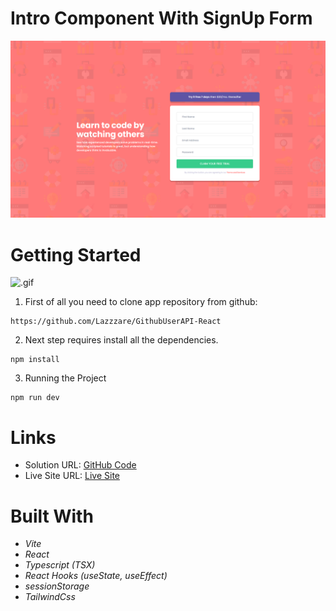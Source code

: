 # Intro Component With SignUp Form

  <img src="./src/assets/Design.PNG" alt="First Image">

# Getting Started

![.gif](/src/assets/gifi.gif)

1. First of all you need to clone app repository from github:

```
https://github.com/Lazzzare/GithubUserAPI-React
```

2. Next step requires install all the dependencies.

```
npm install
```

3. Running the Project

```
npm run dev
```

# Links

- Solution URL: [GitHub Code](https://github.com/Lazzzare/GithubUserAPI-React)
- Live Site URL: [Live Site](https://github-user-api-react.netlify.app/)

# Built With

- _Vite_
- _React_
- _Typescript (TSX)_
- _React Hooks (useState, useEffect)_
- _sessionStorage_
- _TailwindCss_
